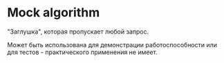 # Mock algorithm

"Заглушка", которая пропускает любой запрос.

Может быть использована для демонстрации работоспособности или для тестов - практического применения не имеет.
